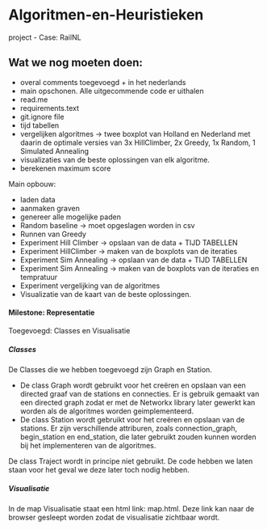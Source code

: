 # Algoritmen-en-Heuristieken
project - Case: RailNL



## Wat we nog moeten doen:
- overal comments toegevoegd + in het nederlands
- main opschonen. Alle uitgecommende code er uithalen
- read.me
- requirements.text
- git.ignore file
- tijd tabellen
- vergelijken algoritmes -> twee boxplot van Holland en Nederland met daarin de optimale versies van 3x HillClimber, 2x Greedy, 1x Random, 1 Simulated Annealing
- visualizaties van de beste oplossingen van elk algoritme. 
- berekenen maximum score

Main opbouw:
- laden data
- aanmaken graven
- genereer alle mogelijke paden
- Random baseline -> moet opgeslagen worden in csv
- Runnen van Greedy
- Experiment Hill Climber -> opslaan van de data + TIJD TABELLEN
- Experiment HillClimber -> maken van de boxplots van de iteraties
- Experiment Sim Annealing -> opslaan van de data + TIJD TABELLEN
- Experiment Sim Annealing -> maken van de boxplots van de iteraties en tempratuur
- Experiment vergelijking van de algoritmes
- Visualizatie van de kaart van de beste oplossingen.

#### Milestone: Representatie
Toegevoegd: Classes en Visualisatie

##### Classes
De Classes die we hebben toegevoegd zijn Graph en Station. 
- De class Graph wordt gebruikt voor het creëren en opslaan van een directed graaf van de stations en connecties. Er is gebruik gemaakt van een directed graph zodat er met de Networkx library later gewerkt kan worden als de algoritmes worden geimplementeerd. 
- De class Station wordt gebruikt voor het creëren en opslaan van de stations. Er zijn verschillende attriburen, zoals connection_graph, begin_station en end_station, die later gebruikt zouden kunnen worden bij het implementeren van de algoritmes.

De class Traject wordt in principe niet gebruikt. De code hebben we laten staan voor het geval we deze later toch nodig hebben.

##### Visualisatie
In de map Visualisatie staat een html link: map.html. Deze link kan naar de browser gesleept worden zodat de visualisatie zichtbaar wordt.




